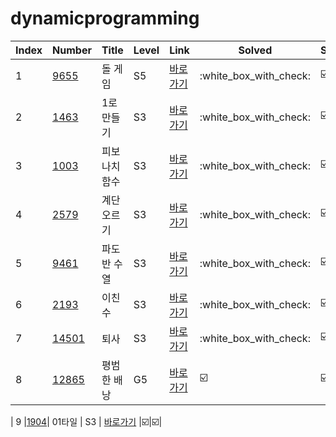 # dynamicprogramming

| Index | Number              | Title         | Level | Link                                              | Solved                  | Studied                 |
| ----- | ------------------- | ------------- | ----- | ------------------------------------------------- | ----------------------- | ----------------------- |
| 1     | [9655](./9655.py)   | 돌 게임       | S5    | [바로가기](https://www.acmicpc.net/problem/9655)  | :white_box_with_check:  | :ballot_box_with_check: |
| 2     | [1463](./1463.py)   | 1로 만들기    | S3    | [바로가기](https://www.acmicpc.net/problem/1463)  | :white_box_with_check:  | :ballot_box_with_check: |
| 3     | [1003](./1003.py)   | 피보나치 함수 | S3    | [바로가기](https://www.acmicpc.net/problem/1003)  | :white_box_with_check:  | :ballot_box_with_check: |
| 4     | [2579](./2579.py)   | 계단 오르기   | S3    | [바로가기](https://www.acmicpc.net/problem/2579)  | :white_box_with_check:  | :ballot_box_with_check: |
| 5     | [9461](./9461.py)   | 파도반 수열   | S3    | [바로가기](https://www.acmicpc.net/problem/9461)  | :white_box_with_check:  | :ballot_box_with_check: |
| 6     | [2193](./2193.py)   | 이친수        | S3    | [바로가기](https://www.acmicpc.net/problem/2193)  | :white_box_with_check:  | :ballot_box_with_check: |
| 7     | [14501](./14501.py) | 퇴사          | S3    | [바로가기](https://www.acmicpc.net/problem/14501) | :white_box_with_check:  | :ballot_box_with_check: |
| 8     | [12865](./12865.py) | 평범한 배낭   | G5    | [바로가기](https://www.acmicpc.net/problem/12865) | :ballot_box_with_check: | :ballot_box_with_check: |

|   9   |[1904](./1904.py)|      01타일      |   S3  |    [바로가기](https://www.acmicpc.net/problem/1904)   |:ballot_box_with_check:|:ballot_box_with_check:|